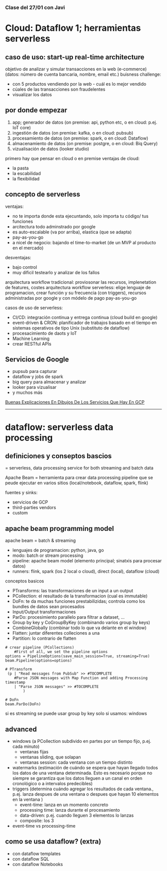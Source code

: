 ### Clase del 27/01 con Javi
# Cloud: Dataflow 1; herramientas serverless

## caso de uso: start-up real-time architecture
objetivo de analizar y simular transacciones en la web (e-commerce)
(datos: número de cuenta bancaria, nombre, email etc.)
buisness challenge:
- con 5 productos vendiendo por la web - cuál es lo mejor vendido
- cúales de las transacciones son fraudelentes
- visualizar los datos

## por donde empezar
1. app; generador de datos (on premise: api, python etc, o en cloud: p.ej. IoT core)
2. ingestión de datos (on premise: kafka, o en cloud: pubsub)
3. procesamiento de datos (on premise: spark, o en cloud: Dataflow)
4. almacenamiento de datos (on premise: postgre, o en cloud: Biq Query)
5. vizualisación de datos (looker studio)

primero hay que pensar en cloud o en premise
ventajas de cloud:
- la pasta
- la escabilidad
- la flexibilidad

## concepto de serverless
ventajas:
- no te importa donde esta ejecuntando, solo importa tu código/ tus funciones
- arcitectura todo adminstrado por google
- es auto-escalable (va por arriba), elastica (que se adapta)
- pay-as-you-go
- a nicel de negocio: bajando el time-to-market (de un MVP al producto en el mercado)

desventajas:
- bajo control
- muy dificil testearlo y analizar de los fallos

arquitectura workflow tradicional: proviosonar las recursos, implenetation de features, costes
arquitectura workflow serverless: elige lenguaje de programacion, crear función y  su frecuencia (con triggers), recursos administradas por google y con módelo de pago pay-as-you-go

casos de uso de serverless:
- CI/CD: integración continua y entrega continua (cloud build en google)
- event-driven & CRON: planificador de trabajos basado en el tiempo en sistemas operativos de tipo Unix (substituto de dataflow)
- procesacimiento de daots y IoT
- Machine Learning
- crear RESTful APIs

## Servicios de Google
- pupsub para capturar
- dataflow y jobs de spark
- big query para almacenar y analizar
- looker para vizualisar
- y muchos más

[Buenas Explicaciones En Dibujos De Los Servicios Que Hay En GCP](https://thecloudgirl.dev/)

----

# dataflow: serverless data processing
## definiciones y conseptos bascios
= serverless, data processing service for both streaming and batch data

Apache Beam = herramienta para crear data processing pipeline que se peude ejecutar en varios sitios (local/notebook, dataflow, spark, flink)

fuentes y sinks:
- servicios de GCP
- third-parties vendors
- custom


## apache beam programming model
apache beam = batch & streaming

- lenguajes de programacion: python, java, go
- modo: batch or stream processing
- pipeline: apache beam model (elemento principal; sinatxis para procesar datos)
- runners: flink, spark (los 2 local o cloud), direct (local), dataflow (cloud)

conceptos basicos
- PTransforms: las transformaciones de un input a un output 
- PCollection: el resultado de la transformacion (cual es immutable)
- DoFn: te da muchas funciones prestabilizidas; controla como los bundles de datos sean procesados
- Input/Output transformaciones
- ParDo: procesimiento parallelo para filtrar a dataset, ...
- Group by key y CoGroupByKey (combinando varios group by keys)
- CombineGlobally (combinar todo lo que va delante en el window)
- Flatten: juntar diferentes colleciones a una
- Partition: lo contrario de flatten

```
# crear pipeline (PCollections)
    #First of all, we set the pipeline options
options = PipelineOptions(save_main_session=True, streaming=True)
beam.Pipeline(options=options)

# PTransform
 (p | "Read messages from PubSub" >> #TOCOMPLETE
    #Parse JSON messages with Map Function and adding Processing timestamp
    | "Parse JSON messages" >> #TOCOMPLETE
        )

# DoFn
beam.ParDo(DoFn)
```


si es streaming se puede usar group by key solo si usamos: windows

## advanced
- windows (a PCollection subdivido en partes por un tiempo fijo, p.ej. cada minuto)
    - ventanas fijas
    - ventanas sliding, que solapan
    - ventanas session: cada ventana con un tiempo distinto
- watermarks (estimación de cuándo se espera que hayan llegado todos los datos de una ventana determinada. Esto es necesario porque no siempre se garantiza que los datos lleguen a un canal en orden cronológico o a intervalos predecibles)
- triggers (determina cuándo agregar los resultados de cada ventana., p.ej. lanza despues de una ventana o despues que hayan 10 elementos en la ventana )
    - event-time: lanza en un momento concreto
    - processing time: lanza durante el procesamiento
    - data-driven: p.ej. cuando lleguen 3 elementos lo lanzas
    - composite: los 3
- event-time vs processing-time

## como se usa dataflow? (extra)
- con dataflow templates
- con dataflow SQL
- con dataflow Notebooks

